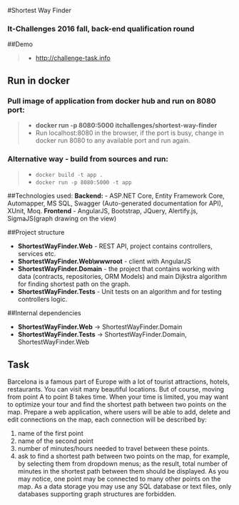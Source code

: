 #Shortest Way Finder
### It-Challenges 2016 fall, back-end qualification round

##Demo
> - http://challenge-task.info


## Run in docker
### Pull image of application from docker hub and run on 8080 port:
> - **docker run -p 8080:5000 itchallenges/shortest-way-finder**
> - Run localhost:8080 in the browser, if the port is busy, change in docker run 8080 to any available port and run again.

### Alternative way - build from sources and run:
> - `docker build -t app .`
> - `docker run -p 8080:5000 -t app`

##Technologies used:
**Backend:** - ASP.NET Core, Entity Framework Core, Automapper, MS SQL, Swagger (Auto-generated documentation for API), XUnit, Moq.
**Frontend** - AngularJS, Bootstrap, JQuery, Alertify.js, SigmaJS(graph drawing on the view)

##Project structure
- **ShortestWayFinder.Web** - REST API, project contains controllers, services etc.
- **ShortestWayFinder.Web\wwwroot** - client with AngularJS
- **ShortestWayFinder.Domain** - the project that contains working with data (contracts, repositories, ORM Models) and main Dijkstra algorithm for finding shortest path on the graph.
- **ShortestWayFinder.Tests** - Unit tests on an algorithm and for testing controllers logic.

##Internal dependencies
- **ShortestWayFinder.Web** -> ShortestWayFinder.Domain
- **ShortestWayFinder.Tests** -> ShortestWayFinder.Domain, ShortestWayFinder.Web

## Task
Barcelona is a famous part of Europe with a lot of tourist attractions, hotels, restaurants. You
can visit many beautiful locations. But of course, moving from point A to point B takes time.
When your time is limited, you may want to optimize your tour and find the shortest path
between two points on the map.
Prepare a web application, where users will be able to add, delete and edit connections on
the map, each connection will be described by:
1. name of the first point
2. name of the second point
3. number of minutes/hours needed to travel between these points.
4. ask to find a shortest path between two points on the map, for example, by selecting
them from dropdown menus; as the result, total number of minutes in the shortest
path between them should be displayed.
As you may notice, one point may be connected to many other points on the map. As a data
storage you may use any SQL database or text files, only databases supporting graph
structures are forbidden.

